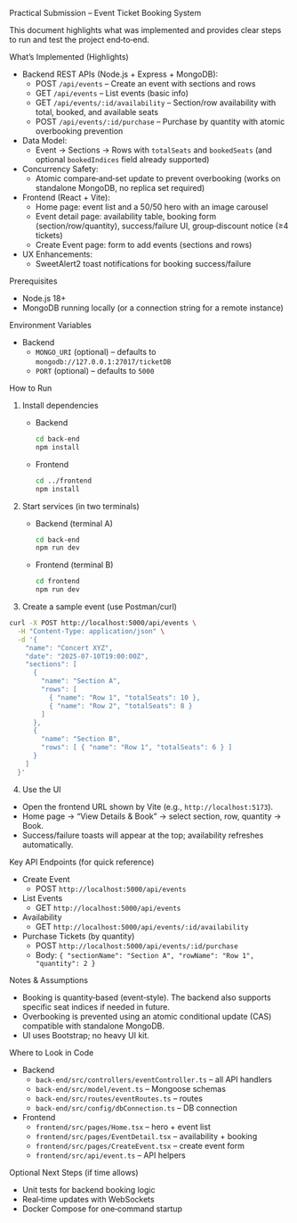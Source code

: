 Practical Submission – Event Ticket Booking System

This document highlights what was implemented and provides clear steps to run and test the project end‑to‑end.

What’s Implemented (Highlights)
- Backend REST APIs (Node.js + Express + MongoDB):
  - POST `/api/events` – Create an event with sections and rows
  - GET `/api/events` – List events (basic info)
  - GET `/api/events/:id/availability` – Section/row availability with total, booked, and available seats
  - POST `/api/events/:id/purchase` – Purchase by quantity with atomic overbooking prevention
- Data Model:
  - Event → Sections → Rows with `totalSeats` and `bookedSeats` (and optional `bookedIndices` field already supported)
- Concurrency Safety:
  - Atomic compare‑and‑set update to prevent overbooking (works on standalone MongoDB, no replica set required)
- Frontend (React + Vite):
  - Home page: event list and a 50/50 hero with an image carousel
  - Event detail page: availability table, booking form (section/row/quantity), success/failure UI, group‑discount notice (≥4 tickets)
  - Create Event page: form to add events (sections and rows)
- UX Enhancements:
  - SweetAlert2 toast notifications for booking success/failure

Prerequisites
- Node.js 18+
- MongoDB running locally (or a connection string for a remote instance)

Environment Variables
- Backend
  - `MONGO_URI` (optional) – defaults to `mongodb://127.0.0.1:27017/ticketDB`
  - `PORT` (optional) – defaults to `5000`

How to Run
1) Install dependencies
   - Backend
     ```bash
     cd back-end
     npm install
     ```
   - Frontend
     ```bash
     cd ../frontend
     npm install
     ```

2) Start services (in two terminals)
   - Backend (terminal A)
     ```bash
     cd back-end
     npm run dev
     ```
   - Frontend (terminal B)
     ```bash
     cd frontend
     npm run dev
     ```

3) Create a sample event (use Postman/curl)
```bash
curl -X POST http://localhost:5000/api/events \
  -H "Content-Type: application/json" \
  -d '{
    "name": "Concert XYZ",
    "date": "2025-07-10T19:00:00Z",
    "sections": [
      {
        "name": "Section A",
        "rows": [
          { "name": "Row 1", "totalSeats": 10 },
          { "name": "Row 2", "totalSeats": 8 }
        ]
      },
      {
        "name": "Section B",
        "rows": [ { "name": "Row 1", "totalSeats": 6 } ]
      }
    ]
  }'
```

4) Use the UI
- Open the frontend URL shown by Vite (e.g., `http://localhost:5173`).
- Home page → “View Details & Book” → select section, row, quantity → Book.
- Success/failure toasts will appear at the top; availability refreshes automatically.

Key API Endpoints (for quick reference)
- Create Event
  - POST `http://localhost:5000/api/events`
- List Events
  - GET `http://localhost:5000/api/events`
- Availability
  - GET `http://localhost:5000/api/events/:id/availability`
- Purchase Tickets (by quantity)
  - POST `http://localhost:5000/api/events/:id/purchase`
  - Body: `{ "sectionName": "Section A", "rowName": "Row 1", "quantity": 2 }`

Notes & Assumptions
- Booking is quantity‑based (event‑style). The backend also supports specific seat indices if needed in future.
- Overbooking is prevented using an atomic conditional update (CAS) compatible with standalone MongoDB.
- UI uses Bootstrap; no heavy UI kit.

Where to Look in Code
- Backend
  - `back-end/src/controllers/eventController.ts` – all API handlers
  - `back-end/src/model/event.ts` – Mongoose schemas
  - `back-end/src/routes/eventRoutes.ts` – routes
  - `back-end/src/config/dbConnection.ts` – DB connection
- Frontend
  - `frontend/src/pages/Home.tsx` – hero + event list
  - `frontend/src/pages/EventDetail.tsx` – availability + booking
  - `frontend/src/pages/CreateEvent.tsx` – create event form
  - `frontend/src/api/event.ts` – API helpers

Optional Next Steps (if time allows)
- Unit tests for backend booking logic
- Real‑time updates with WebSockets
- Docker Compose for one‑command startup


